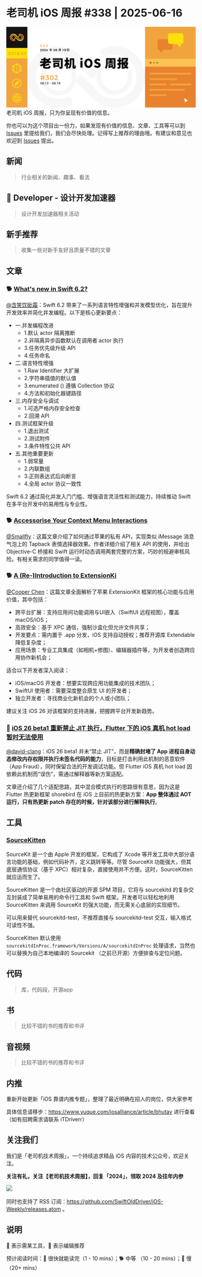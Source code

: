 # 老司机 iOS 周报 #338 | 2025-06-16

![ios-weekly](https://github.com/SwiftOldDriver/iOS-Weekly/blob/master/assets/weekly-header/302.jpg?raw=true)
老司机 iOS 周报，只为你呈现有价值的信息。

你也可以为这个项目出一份力，如果发现有价值的信息、文章、工具等可以到 [Issues](https://github.com/SwiftOldDriver/iOS-Weekly/issues) 里提给我们，我们会尽快处理。记得写上推荐的理由哦。有建议和意见也欢迎到 [Issues](https://github.com/SwiftOldDriver/iOS-Weekly/issues) 提出。

## 新闻

> 行业相关的新闻、趣事、看法

##  Developer - 设计开发加速器

> 设计开发加速器相关活动

## 新手推荐

> 收集一些对新手友好且质量不错的文章

## 文章

### 🐕 [What's new in Swift 6.2?](https://www.hackingwithswift.com/articles/277/whats-new-in-swift-6-2)

[@含笑饮砒霜](https://weibo.com/chinafishnews/)：Swift 6.2 带来了一系列语言特性增强和并发模型优化，旨在提升开发效率并简化并发编程。以下是核心更新要点：
- 一.并发编程改进
	- 1.默认 actor 隔离推断
	- 2.非隔离异步函数默认在调用者 actor 执行
	- 3.任务优先级升级 API
	- 4.任务命名
- 二.语言特性增强
	- 1.Raw Identifier 大扩展
	- 2.字符串插值的默认值
	- 3.enumerated () 遵循 Collection 协议
	- 4.方法和初始化器键路径
- 三.内存安全与调试
	- 1.可选严格内存安全检查
	- 2.回溯 API
- 四.测试框架升级
	- 1.退出测试
	- 2.测试附件
	- 3.条件特性公共 API
- 五.其他重要更新
	- 1.弱常量
	- 2.内联数组
	- 3.正则表达式后向断言
	- 4.全局 actor 协议一致性

Swift 6.2 通过简化并发入门门槛、增强语言灵活性和测试能力，持续推动 Swift 在多平台开发中的易用性与专业性。

### 🐕 [Accessorise Your Context Menu Interactions](https://sebvidal.com/blog/accessorise-your-context-menu-interactions/)
[@Smallfly](https://github.com/iostalks)：这篇文章介绍了如何通过苹果的私有 API，实现类似 iMessage 消息气泡上的 Tapback 表情选择器效果。作者详细介绍了相关 API 的使用，并给出 Objective-C 桥接和 Swift 运行时动态调用两套完整的方案，巧妙的规避审核风险。有相关需求的同学值得一读。

### 🐕 [A (Re-)Introduction to ExtensionKi](https://www.massicotte.org/extensionkit-intro)

[@Cooper Chen](https://github.com/cjlcooper)：这篇文章全面解析了苹果 ExtensionKit 框架的核心功能与应用价值，其中包括：

- 跨平台扩展：支持应用间功能调用与UI嵌入（SwiftUI 远程视图），覆盖 macOS/iOS；
- 高效安全：基于 XPC 通信，强制沙盒化但允许文件共享；
- 开发要点：需内置于 .app 分发，iOS 支持自动授权；推荐开源库 Extendable 降低复杂度；
- 应用场景：专业工具集成（如相机+修图）、编辑器插件等，为开发者创造跨应用协作新机会；

适合以下开发者深入阅读：

- iOS/macOS 开发者：想要实现跨应用功能集成的技术团队；
- SwiftUI 使用者：需要深度整合原生 UI 的开发者；
- 独立开发者：寻找商业化新机会的个人或小团队；

建议关注 iOS 26 对该框架的支持进展，把握跨平台开发新趋势。

### 🐎 [iOS 26 beta1 重新禁止 JIT 执行，Flutter 下的 iOS 真机 hot load 暂时无法使用](https://mp.weixin.qq.com/s/KREg8100EKo3oemJZ6F36Q)

[@david-clang](https://github.com/david-clang)：iOS 26 beta1 并未“禁止 JIT”，而是**精确封堵了 App 进程自身动态修改内存权限并执行未签名代码的能力**，目标是打击利用此机制的恶意软件（App Fraud），同时保留合法的开发调试功能。但 Flutter iOS 真机 hot load 因依赖此机制而“误伤”，需通过解释器等新方案适配。

文章还介绍了几个适配思路，其中混合模式执行的思路很有意思，因为这是 Flutter 热更新框架 shorebird 在 iOS 上目前的热更新方案：**App 整体通过 AOT 运行，只有热更新 patch 存在的时候，针对该部分进行解释执行**。

## 工具

### [SourceKitten](https://github.com/jpsim/SourceKitten)

SourceKit 是一个由 Apple 开发的框架，它构成了 Xcode 等开发工具中大部分语言功能的基础，例如代码补齐，定义跳转等等。尽管 SourceKit 功能强大，但其底层通信协议（基于 XPC）相对复杂，直接使用并不方便。这时，SourceKitten 就应运而生了。

SourceKitten 是一个由社区驱动的开源 SPM 项目，它将与 sourcekitd 的复杂交互封装成了简单易用的命令行工具和 Swift 框架。开发者可以轻松地利用 SourceKitten 来调用 SourceKit 的强大功能，而无需关心底层的实现细节。

可以用来替代 sourcekitd-test，不推荐直接与 sourcekitd-test 交互，输入格式可读性不强。

SourceKitten 默认使用 `sourcekitdInProc.framework/Versions/A/sourcekitdInProc` 处理请求，当然也可以替换为自己本地编译的 Sourcekit （之前已开源）方便排查与定位问题。

## 代码

> 库，代码段，开源app

## 书

> 比较不错的书的推荐和书评

## 音视频

> 比较不错的书的推荐和书评

## 内推

重新开始更新「iOS 靠谱内推专题」，整理了最近明确在招人的岗位，供大家参考

具体信息请移步：https://www.yuque.com/iosalliance/article/bhutav 进行查看（如有招聘需求请联系 iTDriverr）

## 关注我们

我们是「老司机技术周报」，一个持续追求精品 iOS 内容的技术公众号，欢迎关注。

**关注有礼，关注【老司机技术周报】，回复「2024」，领取 2024 及往年内参**

![](https://github.com/SwiftOldDriver/iOS-Weekly/blob/master/assets/qrcode_for_wechat.jpg?raw=true)

同时也支持了 RSS 订阅：https://github.com/SwiftOldDriver/iOS-Weekly/releases.atom 。

## 说明

🚧 表示需某工具，🌟 表示编辑推荐

预计阅读时间：🐎 很快就能读完（1 - 10 mins）；🐕 中等 （10 - 20 mins）；🐢 慢（20+ mins）

